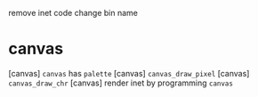 remove inet code
change bin name

# canvas

[canvas] `canvas` has `palette`
[canvas] `canvas_draw_pixel`
[canvas] `canvas_draw_chr`
[canvas] render inet by programming `canvas`
